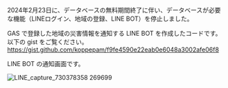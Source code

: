 2024年2月23日に、データベースの無料期間終了に伴い、データベースが必要な機能（LINEログイン、地域の登録、LINE BOT）を停止しました。

GAS で登録した地域の災害情報を通知する LINE BOT を作成したコードです。
以下の gist をご覧ください。
https://gist.github.com/koppepam/f9fe4590e22eab0e6048a3002afe06f8

LINE BOT の通知画面です。

![LINE_capture_730378358 269699](https://github.com/koppepam/disaster-info/assets/102212479/8b090dc5-b57f-4631-a930-ecbc1ff05a5d)
